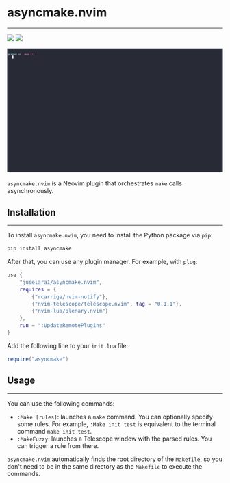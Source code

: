 # asyncmake.nvim
---

<a href="https://pypi.python.org/pypi/asyncmake"><img src="https://img.shields.io/pypi/v/asyncmake.svg"/></a>
<a href="https://github.com/psf/black"><img src="https://img.shields.io/badge/code%20style-black-000000.svg"/></a>

![demo](docs/file.gif)

`asyncmake.nvim` is a Neovim plugin that orchestrates `make` calls asynchronously.

## Installation
---

To install `asyncmake.nvim`, you need to install the Python package via `pip`:

```sh
pip install asyncmake
```

After that, you can use any plugin manager. For example, with `plug`:

```lua
use {
    "juselara1/asyncmake.nvim",
    requires = {
        {"rcarriga/nvim-notify"},
        {"nvim-telescope/telescope.nvim", tag = "0.1.1"},
        {"nvim-lua/plenary.nvim"}
    },
    run = ":UpdateRemotePlugins"
}
```

Add the following line to your `init.lua` file:

```lua
require("asyncmake")
```

## Usage
---

You can use the following commands:

- `:Make [rules]`: launches a `make` command. You can optionally specify some rules. For example, `:Make init test` is equivalent to the terminal command `make init test`.
- `:MakeFuzzy`: launches a Telescope window with the parsed rules. You can trigger a rule from there.

`asyncmake.nvim` automatically finds the root directory of the `Makefile`, so you don't need to be in the same directory as the `Makefile` to execute the commands.
